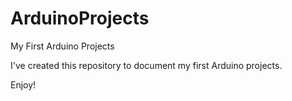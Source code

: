 # ArduinoProjects
My First Arduino Projects

I've created this repository to document my first Arduino projects.

Enjoy!
